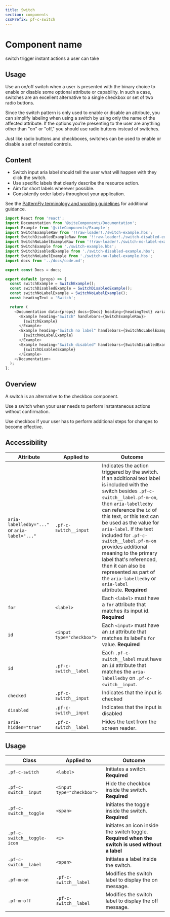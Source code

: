 ```yaml
---
title: Switch
section: components
cssPrefix: pf-c-switch
---
```


# Component name
switch trigger instant actions a user can take

## Usage
Use an on/off switch when a user is presented with the binary choice to enable or disable some optional attribute or capability. In such a case, switches are an excellent alternative to a single checkbox or set of two radio buttons.

Since the switch pattern is only used to enable or disable an attribute, you can simplify labeling when using a switch by using only the name of the affected attribute. If the options you’re presenting to the user are anything other than "on" or "off," you should use radio buttons instead of switches.

Just like radio buttons and checkboxes, switches can be used to enable or disable a set of nested controls.

## Content
* Switch input aria label should tell the user what will happen with they click the switch.
* Use specific labels that clearly describe the resource action.
* Aim for short labels wherever possible.
* Consistently order labels throughout your application.

See the [PatternFly terminology and wording guidelines](http://www.patternfly.org/styles/terminology-and-wording/) for additional guidance.

```js
import React from 'react';
import Documentation from '@siteComponents/Documentation';
import Example from '@siteComponents/Example';
import SwitchExampleRaw from '!!raw-loader!./switch-example.hbs';
import SwitchDisabledExampleRaw from '!!raw-loader!./switch-disabled-example.hbs';
import SwitchNoLabelExampleRaw from '!!raw-loader!./switch-no-label-example.hbs';
import SwitchExample from './switch-example.hbs';
import SwitchDisabledExample from './switch-disabled-example.hbs';
import SwitchNoLabelExample from './switch-no-label-example.hbs';
import docs from '../docs/code.md';

export const Docs = docs;

export default (props) => {
  const switchExample = SwitchExample();
  const switchDisabledExample = SwitchDisabledExample();
  const switchNoLabelExample = SwitchNoLabelExample();
  const headingText = 'Switch';

  return (
    <Documentation data={props} docs={Docs} heading={headingText} variablesRoot={variablesRoot}>
      <Example heading="Switch" handlebars={SwitchExampleRaw}>
        {switchExample}
      </Example>
      <Example heading="Switch no label" handlebars={SwitchNoLabelExampleRaw}>
        {switchNoLabelExample}
      </Example>
      <Example heading="Switch disabled" handlebars={SwitchDisabledExampleRaw}>
        {switchDisabledExample}
      </Example>
    </Documentation>
  );
};
```

## Overview

A switch is an alternative to the checkbox component.

Use a switch when your user needs to perform instantaneous actions without confirmation.

Use checkbox if your user has to perform additional steps for changes to become effective.

## Accessibility

| Attribute | Applied to | Outcome |
| -- | -- | -- |
| `aria-labelledby="..."` or `aria-label="..."` | `.pf-c-switch__input` | Indicates the action triggered by the switch. If an additional text label is included with the switch besides `.pf-c-switch__label.pf-m-on`, then `aria-labelledby` can reference the `id` of this text, or this text can be used as the value for `aria-label`. If the text included for `.pf-c-switch__label.pf-m-on` provides additional meaning to the primary label that's referenced, then it can also be represented as part of the `aria-labelledby` or `aria-label` attribute. **Required** |
| `for` | `<label>` | Each `<label>` must have a `for` attribute that matches its input id. **Required** |
| `id` | `<input type="checkbox">` | Each `<input>` must have an `id` attribute that matches its label's `for` value. **Required** |
| `id` | `.pf-c-switch__label` | Each `.pf-c-switch__label` must have an `id` attribute that matches the `aria-labelledby` on `.pf-c-switch__input`. |
| `checked` | `.pf-c-switch__input` |  Indicates that the input is checked |
| `disabled` | `.pf-c-switch__input` |  Indicates that the input is disabled |
| `aria-hidden="true"` | `.pf-c-switch__label` | Hides the text from the screen reader. |

## Usage

| Class | Applied to | Outcome |
| -- | -- | -- |
| `.pf-c-switch` | `<label>` |  Initiates a switch. **Required**  |
| `.pf-c-switch__input` | `<input type="checkbox">` |  Hide the checkbox inside the switch. **Required**  |
| `.pf-c-switch__toggle` | `<span>` |  Initiates the toggle inside the switch. **Required**  |
| `.pf-c-switch__toggle-icon` | `<i>` | Initiates an icon inside the switch toggle. **Required when the switch is used without a label** |
| `.pf-c-switch__label` | `<span>` |  Initiates a label inside the switch. |
| `.pf-m-on` | `.pf-c-switch__label` | Modifies the switch label to display the on message. |
| `.pf-m-off` | `.pf-c-switch__label` | Modifies the switch label to display the off message. |
